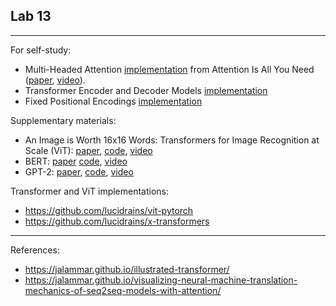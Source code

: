 ## Lab 13
***
For self-study:
 - Multi-Headed Attention [implementation](https://nn.labml.ai/transformers/mha.html) from Attention Is All You Need ([paper](https://arxiv.org/abs/1706.03762), [video](https://www.youtube.com/watch?v=iDulhoQ2pro)). 
 - Transformer Encoder and Decoder Models [implementation](https://nn.labml.ai/transformers/models.html)
 - Fixed Positional Encodings [implementation](https://nn.labml.ai/transformers/positional_encoding.html)

Supplementary materials: 
 - An Image is Worth 16x16 Words: Transformers for Image Recognition at Scale (ViT): [paper](https://arxiv.org/abs/2010.11929), [code](https://nn.labml.ai/transformers/vit/index.html), [video](https://www.youtube.com/watch?v=TrdevFK_am4)
 - BERT: [paper](https://arxiv.org/abs/1810.04805) [code](https://nn.labml.ai/transformers/mlm/index.html), [video](https://www.youtube.com/watch?v=-9evrZnBorM)
 - GPT-2: [paper](https://d4mucfpksywv.cloudfront.net/better-language-models/language-models.pdf), [code](https://nn.labml.ai/transformers/gpt/index.html), [video](https://www.youtube.com/watch?v=u1_qMdb0kYU)

Transformer and ViT implementations:
* https://github.com/lucidrains/vit-pytorch
* https://github.com/lucidrains/x-transformers

***
References:
- https://jalammar.github.io/illustrated-transformer/
- https://jalammar.github.io/visualizing-neural-machine-translation-mechanics-of-seq2seq-models-with-attention/
